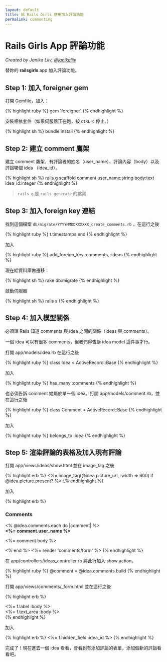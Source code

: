 ```yaml
---
layout: default
title: 給 Rails Girls 應用加入評論功能
permalink: commenting
---
```


# Rails Girls App 評論功能

*Created by Janika Liiv, [@janikaliiv](https://twitter.com/janikaliiv)*

替妳的 **railsgirls** app 加入評論功能。

## Step 1: 加入 foreigner gem

打開 Gemfile，加入：

{% highlight ruby %}
gem 'foreigner'
{% endhighlight %}

安裝相依套件（如果伺服器正在跑，按 `CTRL-C` 停止。）

{% highlight sh %}
bundle install
{% endhighlight %}

## Step 2: 建立 comment 鷹架

建立 comment 鷹架，有評論者的姓名（user_name）、評論內容（body）以及評論哪個 idea （idea_id）。

{% highlight sh %}
rails g scaffold comment user_name:string body:text idea_id:integer
{% endhighlight %}

> `rails g` 是 `rails generate` 的縮寫

## Step 3: 加入 foreign key 連結

找到這個檔案 `db/migrate/YYYYMMDDXXXXXX_create_comments.rb` ，在這行之後

{% highlight ruby %}
t.timestamps
end
{% endhighlight %}

加入

{% highlight ruby %}
add_foreign_key :comments, :ideas
{% endhighlight %}

現在給資料庫做遷移：

{% highlight sh %}
rake db:migrate
{% endhighlight %}

啟動伺服器

{% highlight sh %}
rails s
{% endhighlight %}

## Step 4: 加入模型關係

必須讓 Rails 知道 comments 與 idea 之間的關係（ideas 與 comments）。

一個 idea 可以有很多 comments，但我們得告訴 idea model 這件事才行。

打開 app/models/idea.rb 在這行之後

{% highlight ruby %}
class Idea < ActiveRecord::Base
{% endhighlight %}

加入

{% highlight ruby %}
has_many :comments
{% endhighlight %}

也必須告訴 comment 她屬於單一個 idea。打開 app/models/comment.rb，並在這行之後

{% highlight ruby %}
class Comment < ActiveRecord::Base
{% endhighlight %}

加入

{% highlight ruby %}
belongs_to :idea
{% endhighlight %}

## Step 5: 渲染評論的表格及加入現有評論

打開 app/views/ideas/show.html 並在 image_tag 之後

{% highlight erb %}
<%= image_tag(@idea.picture_url, :width => 600) if @idea.picture.present? %>
{% endhighlight %}

加入

{% highlight erb %}
<h3>Comments</h3>
<% @idea.comments.each do |comment| %>
  <div>
    <strong><%= comment.user_name %></strong>
    <br />
    <p><%= comment.body %></p>
  </div>
<% end %>
<%= render 'comments/form' %>
{% endhighlight %}

在 app/controllers/ideas_controller.rb 將此行加入 show action。

{% highlight ruby %}
@comment = @idea.comments.build
{% endhighlight %}

打開 app/views/comments/_form.html 並在這行之後

{% highlight erb %}
  <div class="field">
    <%= f.label :body %><br />
    <%= f.text_area :body %>
  </div>
{% endhighlight %}

加入

{% highlight erb %}
<%= f.hidden_field :idea_id %>
{% endhighlight %}

完成了！現在進去一個 idea 看看，會看到有添加評論的表單，添加個新的評論看看吧。
